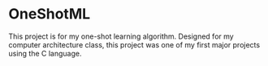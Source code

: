 # OneShotML
This project is for my one-shot learning algorithm. Designed for my computer architecture class, this project was one of my first major projects using the C language.

